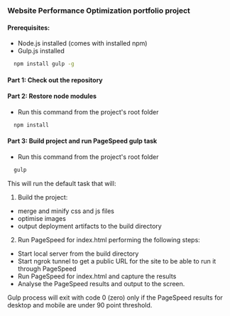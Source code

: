 ### Website Performance Optimization portfolio project

#### Prerequisites:

* Node.js installed (comes with installed npm)
* Gulp.js installed 

```bash
  npm install gulp -g
 ```

#### Part 1: Check out the repository

#### Part 2: Restore node modules

* Run this command from the project's root folder

```bash
  npm install
 ```
 
#### Part 3: Build project and run PageSpeed gulp task

* Run this command from the project's root folder

```bash
  gulp
 ```
 
This will run the default task that will:

1. Build the project:
  * merge and minify css and js files
  * optimise images
  * output deployment artifacts to the build directory
2. Run PageSpeed for index.html performing the following steps:
  * Start local server from the build directory
  * Start ngrok tunnel to get a public URL for the site to be able to run it through PageSpeed
  * Run PageSpeed for index.html and capture the results
  * Analyse the PageSpeed results and output to the screen. 

Gulp process will exit with code 0 (zero) only if the PageSpeed results for desktop and mobile are under 90 point threshold.

